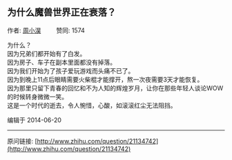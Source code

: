 ## 为什么魔兽世界正在衰落？

作者: [周小淏](http://www.zhihu.com/people/zhou-xiao-hao)&nbsp;&nbsp;&nbsp;&nbsp;&nbsp;&nbsp;&nbsp;&nbsp; 赞同: 1574


为什么？<br>因为兄弟们都开始有了白发。<br>因为房子、车子在副本里面都没有掉落。<br>因为我们开始为了孩子爱玩游戏而头痛不已了。<br>因为到晚上11点后眼睛需要火柴棍才能撑开，熬一次夜需要3天才能恢复。<br>因为那里只留下青春的回忆和不为人知的辉煌岁月，让你在那些年轻人谈论WOW的时候转身微微一笑。<br>这是一个时代的逝去，令人惋惜，心酸，如滚滚红尘无法阻挡。



编辑于 2014-06-20



---
原问链接: [http://www.zhihu.com/question/21134742](http://www.zhihu.com/question/21134742)